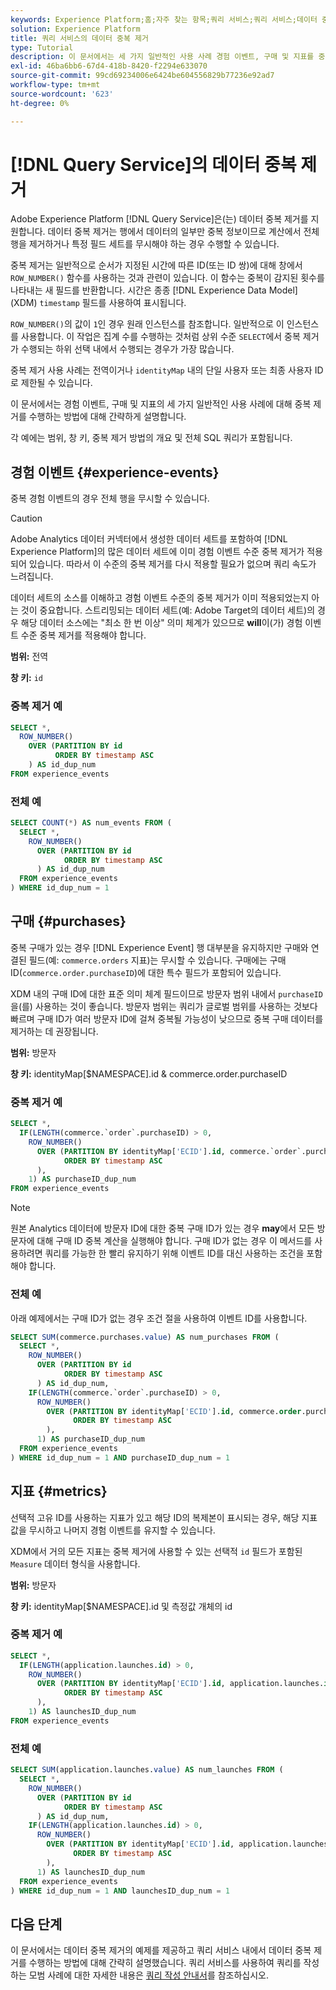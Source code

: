 ```yaml
---
keywords: Experience Platform;홈;자주 찾는 항목;쿼리 서비스;쿼리 서비스;데이터 중복 제거;중복 제거;
solution: Experience Platform
title: 쿼리 서비스의 데이터 중복 제거
type: Tutorial
description: 이 문서에서는 세 가지 일반적인 사용 사례 경험 이벤트, 구매 및 지표를 중복 제거하기 위한 하위 선택 및 전체 샘플 쿼리 예제에 대해 간략히 설명합니다.
exl-id: 46ba6bb6-67d4-418b-8420-f2294e633070
source-git-commit: 99cd69234006e6424be604556829b77236e92ad7
workflow-type: tm+mt
source-wordcount: '623'
ht-degree: 0%

---
```


# [!DNL Query Service]의 데이터 중복 제거

Adobe Experience Platform [!DNL Query Service]은(는) 데이터 중복 제거를 지원합니다. 데이터 중복 제거는 행에서 데이터의 일부만 중복 정보이므로 계산에서 전체 행을 제거하거나 특정 필드 세트를 무시해야 하는 경우 수행할 수 있습니다.

중복 제거는 일반적으로 순서가 지정된 시간에 따른 ID(또는 ID 쌍)에 대해 창에서 `ROW_NUMBER()` 함수를 사용하는 것과 관련이 있습니다. 이 함수는 중복이 감지된 횟수를 나타내는 새 필드를 반환합니다. 시간은 종종 [!DNL Experience Data Model] (XDM) `timestamp` 필드를 사용하여 표시됩니다.

`ROW_NUMBER()`의 값이 `1`인 경우 원래 인스턴스를 참조합니다. 일반적으로 이 인스턴스를 사용합니다. 이 작업은 집계 수를 수행하는 것처럼 상위 수준 `SELECT`에서 중복 제거가 수행되는 하위 선택 내에서 수행되는 경우가 가장 많습니다.

중복 제거 사용 사례는 전역이거나 `identityMap` 내의 단일 사용자 또는 최종 사용자 ID로 제한될 수 있습니다.

이 문서에서는 경험 이벤트, 구매 및 지표의 세 가지 일반적인 사용 사례에 대해 중복 제거를 수행하는 방법에 대해 간략하게 설명합니다.

각 예에는 범위, 창 키, 중복 제거 방법의 개요 및 전체 SQL 쿼리가 포함됩니다.

## 경험 이벤트 {#experience-events}

중복 경험 이벤트의 경우 전체 행을 무시할 수 있습니다.

>[!CAUTION]
>
>Adobe Analytics 데이터 커넥터에서 생성한 데이터 세트를 포함하여 [!DNL Experience Platform]의 많은 데이터 세트에 이미 경험 이벤트 수준 중복 제거가 적용되어 있습니다. 따라서 이 수준의 중복 제거를 다시 적용할 필요가 없으며 쿼리 속도가 느려집니다.
>
>데이터 세트의 소스를 이해하고 경험 이벤트 수준의 중복 제거가 이미 적용되었는지 아는 것이 중요합니다. 스트리밍되는 데이터 세트(예: Adobe Target의 데이터 세트)의 경우 해당 데이터 소스에는 &quot;최소 한 번 이상&quot; 의미 체계가 있으므로 **will**&#x200B;이(가) 경험 이벤트 수준 중복 제거를 적용해야 합니다.

**범위:** 전역

**창 키:** `id`

### 중복 제거 예

```sql
SELECT *,
  ROW_NUMBER()
    OVER (PARTITION BY id
          ORDER BY timestamp ASC
    ) AS id_dup_num
FROM experience_events
```

### 전체 예

```sql
SELECT COUNT(*) AS num_events FROM (
  SELECT *,
    ROW_NUMBER()
      OVER (PARTITION BY id
            ORDER BY timestamp ASC
      ) AS id_dup_num
  FROM experience_events
) WHERE id_dup_num = 1
```

## 구매 {#purchases}

중복 구매가 있는 경우 [!DNL Experience Event] 행 대부분을 유지하지만 구매와 연결된 필드(예: `commerce.orders` 지표)는 무시할 수 있습니다. 구매에는 구매 ID(`commerce.order.purchaseID`)에 대한 특수 필드가 포함되어 있습니다.

XDM 내의 구매 ID에 대한 표준 의미 체계 필드이므로 방문자 범위 내에서 `purchaseID`을(를) 사용하는 것이 좋습니다. 방문자 범위는 쿼리가 글로벌 범위를 사용하는 것보다 빠르며 구매 ID가 여러 방문자 ID에 걸쳐 중복될 가능성이 낮으므로 중복 구매 데이터를 제거하는 데 권장됩니다.

**범위:** 방문자

**창 키:** identityMap[$NAMESPACE].id &amp; commerce.order.purchaseID

### 중복 제거 예

```sql
SELECT *,
  IF(LENGTH(commerce.`order`.purchaseID) > 0,
    ROW_NUMBER()
      OVER (PARTITION BY identityMap['ECID'].id, commerce.`order`.purchaseID
            ORDER BY timestamp ASC
      ),
    1) AS purchaseID_dup_num
FROM experience_events
```

>[!NOTE]
>
>원본 Analytics 데이터에 방문자 ID에 대한 중복 구매 ID가 있는 경우 **may**&#x200B;에서 모든 방문자에 대해 구매 ID 중복 계산을 실행해야 합니다. 구매 ID가 없는 경우 이 메서드를 사용하려면 쿼리를 가능한 한 빨리 유지하기 위해 이벤트 ID를 대신 사용하는 조건을 포함해야 합니다.

### 전체 예

아래 예제에서는 구매 ID가 없는 경우 조건 절을 사용하여 이벤트 ID를 사용합니다.

```sql
SELECT SUM(commerce.purchases.value) AS num_purchases FROM (
  SELECT *,
    ROW_NUMBER()
      OVER (PARTITION BY id
            ORDER BY timestamp ASC
      ) AS id_dup_num,
    IF(LENGTH(commerce.`order`.purchaseID) > 0,
      ROW_NUMBER()
        OVER (PARTITION BY identityMap['ECID'].id, commerce.order.purchaseID
              ORDER BY timestamp ASC
        ),
      1) AS purchaseID_dup_num
  FROM experience_events
) WHERE id_dup_num = 1 AND purchaseID_dup_num = 1
```

## 지표 {#metrics}

선택적 고유 ID를 사용하는 지표가 있고 해당 ID의 복제본이 표시되는 경우, 해당 지표 값을 무시하고 나머지 경험 이벤트를 유지할 수 있습니다.

XDM에서 거의 모든 지표는 중복 제거에 사용할 수 있는 선택적 `id` 필드가 포함된 `Measure` 데이터 형식을 사용합니다.

**범위:** 방문자

**창 키:** identityMap[$NAMESPACE].id 및 측정값 개체의 id

### 중복 제거 예

```sql
SELECT *,
  IF(LENGTH(application.launches.id) > 0,
    ROW_NUMBER()
      OVER (PARTITION BY identityMap['ECID'].id, application.launches.id
            ORDER BY timestamp ASC
      ),
    1) AS launchesID_dup_num
FROM experience_events
```

### 전체 예

```sql
SELECT SUM(application.launches.value) AS num_launches FROM (
  SELECT *,
    ROW_NUMBER()
      OVER (PARTITION BY id
            ORDER BY timestamp ASC
      ) AS id_dup_num,
    IF(LENGTH(application.launches.id) > 0,
      ROW_NUMBER()
        OVER (PARTITION BY identityMap['ECID'].id, application.launches.id
              ORDER BY timestamp ASC
        ),
      1) AS launchesID_dup_num
  FROM experience_events
) WHERE id_dup_num = 1 AND launchesID_dup_num = 1
```

## 다음 단계

이 문서에서는 데이터 중복 제거의 예제를 제공하고 쿼리 서비스 내에서 데이터 중복 제거를 수행하는 방법에 대해 간략히 설명했습니다. 쿼리 서비스를 사용하여 쿼리를 작성하는 모범 사례에 대한 자세한 내용은 [쿼리 작성 안내서](../best-practices/writing-queries.md)를 참조하십시오.
